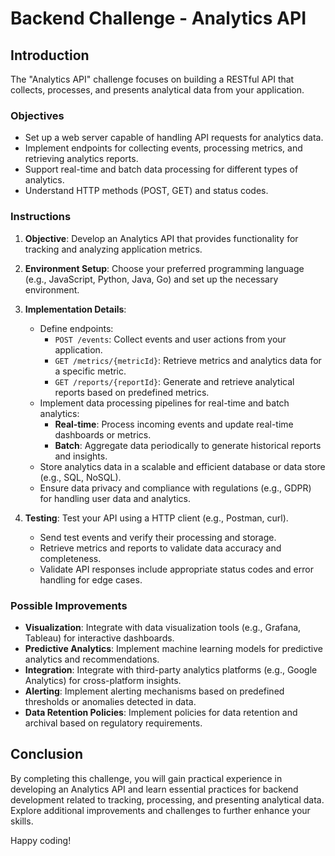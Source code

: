 # Backend Challenge - Analytics API

## Introduction

The "Analytics API" challenge focuses on building a RESTful API that collects, processes, and presents analytical data from your application.

### Objectives

- Set up a web server capable of handling API requests for analytics data.
- Implement endpoints for collecting events, processing metrics, and retrieving analytics reports.
- Support real-time and batch data processing for different types of analytics.
- Understand HTTP methods (POST, GET) and status codes.

### Instructions

1. **Objective**: Develop an Analytics API that provides functionality for tracking and analyzing application metrics.

2. **Environment Setup**: Choose your preferred programming language (e.g., JavaScript, Python, Java, Go) and set up the necessary environment.

3. **Implementation Details**: 
   - Define endpoints:
     - `POST /events`: Collect events and user actions from your application.
     - `GET /metrics/{metricId}`: Retrieve metrics and analytics data for a specific metric.
     - `GET /reports/{reportId}`: Generate and retrieve analytical reports based on predefined metrics.
   - Implement data processing pipelines for real-time and batch analytics:
     - **Real-time**: Process incoming events and update real-time dashboards or metrics.
     - **Batch**: Aggregate data periodically to generate historical reports and insights.
   - Store analytics data in a scalable and efficient database or data store (e.g., SQL, NoSQL).
   - Ensure data privacy and compliance with regulations (e.g., GDPR) for handling user data and analytics.

4. **Testing**: Test your API using a HTTP client (e.g., Postman, curl).
   - Send test events and verify their processing and storage.
   - Retrieve metrics and reports to validate data accuracy and completeness.
   - Validate API responses include appropriate status codes and error handling for edge cases.

### Possible Improvements

- **Visualization**: Integrate with data visualization tools (e.g., Grafana, Tableau) for interactive dashboards.
- **Predictive Analytics**: Implement machine learning models for predictive analytics and recommendations.
- **Integration**: Integrate with third-party analytics platforms (e.g., Google Analytics) for cross-platform insights.
- **Alerting**: Implement alerting mechanisms based on predefined thresholds or anomalies detected in data.
- **Data Retention Policies**: Implement policies for data retention and archival based on regulatory requirements.

## Conclusion

By completing this challenge, you will gain practical experience in developing an Analytics API and learn essential practices for backend development related to tracking, processing, and presenting analytical data. Explore additional improvements and challenges to further enhance your skills.

Happy coding!
